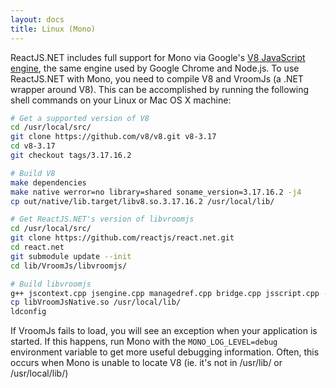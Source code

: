 ```yaml
---
layout: docs
title: Linux (Mono)
---
```


ReactJS.NET includes full support for Mono via Google's [V8 JavaScript engine](https://code.google.com/p/v8/), the same engine used by Google Chrome and Node.js. To use ReactJS.NET with Mono, you need to compile V8 and VroomJs (a .NET wrapper around V8). This can be accomplished by running the following shell commands on your Linux or Mac OS X machine:

```sh
# Get a supported version of V8
cd /usr/local/src/
git clone https://github.com/v8/v8.git v8-3.17
cd v8-3.17
git checkout tags/3.17.16.2

# Build V8
make dependencies
make native werror=no library=shared soname_version=3.17.16.2 -j4
cp out/native/lib.target/libv8.so.3.17.16.2 /usr/local/lib/

# Get ReactJS.NET's version of libvroomjs
cd /usr/local/src/
git clone https://github.com/reactjs/react.net.git
cd react.net
git submodule update --init
cd lib/VroomJs/libvroomjs/

# Build libvroomjs
g++ jscontext.cpp jsengine.cpp managedref.cpp bridge.cpp jsscript.cpp -o libVroomJsNative.so -shared -L /usr/local/src/v8-3.17/out/native/lib.target/ -I /usr/local/src/v8-3.17/include/ -fPIC -Wl,--no-as-needed -l:/usr/local/lib/libv8.so.3.17.16.2
cp libVroomJsNative.so /usr/local/lib/
ldconfig
```

If VroomJs fails to load, you will see an exception when your application is started. If this happens, run Mono with the `MONO_LOG_LEVEL=debug` environment variable to get more useful debugging information. Often, this occurs when Mono is unable to locate V8 (ie. it's not in /usr/lib/ or /usr/local/lib/)
